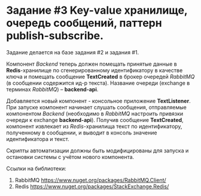# Задание #3 Key-value хранилище, очередь сообщений, паттерн publish-subscribe.

Задание делается на базе задания #2 и задания #1.

Компонент *Backend* теперь должен помещать принятые данные в **Redis**-хранилище по сгенерированному идентификатору в качестве ключа и помещать сообщение **TextCreated** в брокер очередей *RabbitMQ* (в сообщении содержится ид-р текста). Название очереди (exchange в терминах *RabbitMQ*) – **backend-api**.

Добавляется новый компонент - консольное приложение **TextListener**. При запуске компонент начинает слушать сообщения, отправляемые компонентом *Backend* (необходимо в *RabbitMQ* настроить привязки очереди к exchange **backend-api**). Получив сообщение **TextCreated**, компонент извлекает из *Redis*-хранилища текст по идентификатору, полученному в сообщении, и выводит в консоль значение идентификатора и текст.

Скрипты автоматизации должны быть модифицированы для запуска и остановки системы с учётом нового компонента.

Ссылки на библиотеки:

1. RabbitMQ https://www.nuget.org/packages/RabbitMQ.Client/
2. Redis https://www.nuget.org/packages/StackExchange.Redis/

